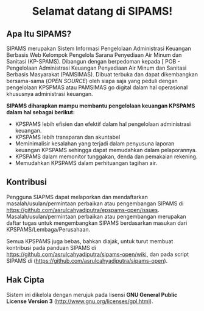 <h1 align="center">Selamat datang di SIPAMS!</h1>

## Apa Itu SIPAMS?

SIPAMS merupakan Sistem Informasi Pengelolaan Administrasi Keuangan Berbasis Web Kelompok Pengelola Sarana Penyediaan Air Minum dan Sanitasi (KP-SPAMS). Dibangun dengan berpedoman kepada [ POB - Pengelolaan Administrasi Keuangan Penyediaan Air Minum dan Sanitasi Berbasis Masyarakat (PAMSIMAS). Dibuat terbuka dan dapat dikembangkan bersama-sama (_OPEN SOURCE_) oleh siapa saja yang peduli dengan pengelolaan KPSPMAS atau PAMSIMAS go digital dalam hal operasional khususnya administrasi keuangan.

**SIPAMS diharapkan mampu membantu pengelolaan keuangan KPSPAMS dalam hal sebagai berikut:**

-   KPSPAMS lebih efisien dan efektif dalam hal pengelolaan administrasi keuangan.
-   KPSPAMS lebih transparan dan akuntabel
-   Meminimalisir kesalahan yang terjadi dalam penyusuna laporan keuangan KPSPAMS sehingga dapat memudahkan dalam pelaporannya.
-   KPSPAMS dalam memonitor tunggakan, denda dan pemakaian rekening.
-   Memudahkan KPSPAMS dalam perhituangan tagihan air.

## Kontribusi

Pengguna SIAPMS dapat melaporkan dan mendaftarkan masalah/usulan/permintaan perbaikan atau pengembangan SIPAMS di https://github.com/asrulcahyadiputra/epspams-open/issues. Masalah/usulan/permintaan perbaikan atau pengembangan merupakan daftar tugas untuk mengembangkan SIPAMS berdasarkan masukan dari KPSPAMS/Lembaga/Perusahaan.

Semua KPSPAMS juga bebas, bahkan diajak, untuk turut membuat kontribusi pada panduan SIPAMS di https://github.com/asrulcahyadiputra/sipams-open/wiki, dan pada script SIPAMS di (https://github.com/asrulcahyadiputra/sipams-open).

## Hak Cipta

Sistem ini dikelola dengan merujuk pada lisensi **GNU General Public License Version 3** (http://www.gnu.org/licenses/gpl.html).
